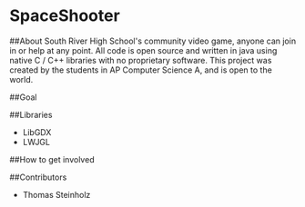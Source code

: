 # SpaceShooter

##About
South River High School's community video game, anyone can join in or help at any point. All code is open source and written in java using native C / C++ libraries with no proprietary software. This project was created by the students in AP Computer Science A, and is open to the world.

##Goal

##Libraries
* LibGDX
* LWJGL

##How to get involved

##Contributors
* Thomas Steinholz
